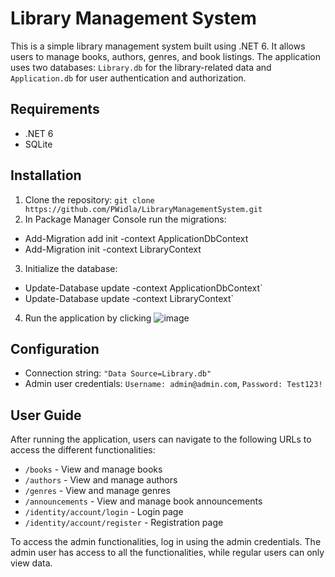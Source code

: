 # Library Management System

This is a simple library management system built using .NET 6. It allows users to manage books, authors, genres, and book listings. The application uses two databases: `Library.db` for the library-related data and `Application.db` for user authentication and authorization.

## Requirements

- .NET 6
- SQLite

## Installation

1. Clone the repository: `git clone https://github.com/PWidla/LibraryManagementSystem.git`
2. In Package Manager Console run the migrations:
- Add-Migration add init -context ApplicationDbContext
- Add-Migration init -context LibraryContext

3. Initialize the database: 
- Update-Database update -context ApplicationDbContext`
- Update-Database update -context LibraryContext`

4. Run the application by clicking 
![image](https://user-images.githubusercontent.com/89644623/219941195-d99f7232-ca28-453e-8ccb-6127ee06ca80.png)


## Configuration

- Connection string: `"Data Source=Library.db"`
- Admin user credentials: `Username: admin@admin.com`, `Password: Test123!`

## User Guide

After running the application, users can navigate to the following URLs to access the different functionalities:

- `/books` - View and manage books
- `/authors` - View and manage authors
- `/genres` - View and manage genres
- `/announcements` - View and manage book announcements
- `/identity/account/login` - Login page
- `/identity/account/register` - Registration page

To access the admin functionalities, log in using the admin credentials. The admin user has access to all the functionalities, while regular users can only view data.
